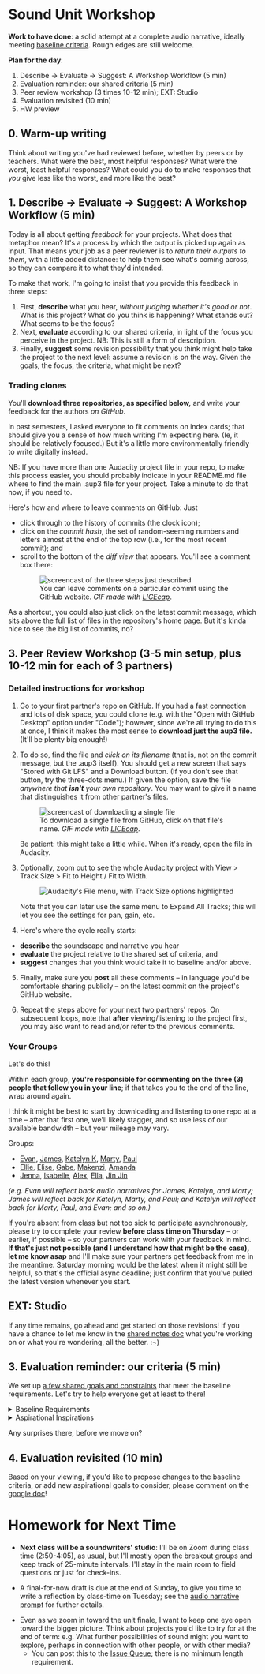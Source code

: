 
# Sound Unit Workshop

**Work to have done**: a solid attempt at a complete audio narrative, ideally meeting <a href="http://bit.ly/cdm2022spring-notes">baseline criteria</a>. Rough edges are still welcome.

**Plan for the day**:

1. Describe -> Evaluate -> Suggest: A Workshop Workflow (5 min)
2. Evaluation reminder: our shared criteria (5 min)
3. Peer review workshop (3 times 10-12 min); EXT: Studio
4. Evaluation revisited (10 min)
5. HW preview



## 0. Warm-up writing
Think about writing you've had reviewed before, whether by peers or by teachers. What were the best, most helpful responses? What were the worst, least helpful responses? What could you do to make responses that _you_ give less like the worst, and more like the best?

<!-- A lot of peer review fails because it falls to one of two extremes: noncommittal nods, or non-stop nitpicking. Neither really takes advantage of the output we have in front of us. Describe/Evaluate/Suggest helps avoid some of the potential pitfalls of peer review. -->


## 1. Describe -> Evaluate -> Suggest: A Workshop Workflow (5 min)

Today is all about getting _feedback_ for your projects. What does that metaphor mean? It's a process by which the output is picked up again as input. That means your job as a peer reviewer is to _return their outputs to them_, with a little added distance: to help them see what's coming across, so they can compare it to what they'd intended. <!-- A lot of times as writers, even soundwriters, we don't even know if our audience is getting the main point we want to get across. This is a way of finding out. -->


To make that work, I'm going to insist that you provide this feedback in three steps:
<div class="alert alert-info">
<ol><li> First, <strong>describe</strong> what you hear, <em>without judging whether it's good or not</em>. What is this project? What do you think is happening? What stands out? What seems to be the focus? </li>
<li>Next, <strong>evaluate</strong> according to our shared criteria, in light of the focus you perceive in the project. NB: This is still a form of description.<!-- It's not about "good" or "bad" in the abstract but about where it meets or misses the shared or stated goals. --></li>
<li>Finally, <strong>suggest</strong> some revision possibility that you think might help take the project to the next level: assume a revision is on the way. Given the goals, the focus, the criteria, what might be next? <!-- Pose your comments as a suggestion, not a command: and interpret comments you receive as suggestions, not commands. --></li>
</ol>
</div>


### Trading clones

You'll **download three repositories, as specified below,** and write your feedback for the authors _on GitHub_.

In past semesters, I asked everyone to fit comments on index cards; that should give you a sense of how much writing I'm expecting here. (Ie, it should be relatively focused.) But it's a little more environmentally friendly to write digitally instead.

<div class="alert alert-warning">
NB: If you have more than one Audacity project file in your repo, to make this process easier, you should probably indicate in your README.md file where to find the main .aup3 file for your project. Take a minute to do that now, if you need to.
</div>

Here's how and where to leave comments on GitHub: Just
  * click through to the history of commits (the clock icon);
  * click on the _commit hash_, the set of random-seeming numbers and letters almost at the end of the top row (i.e., for the most recent commit); and
  * scroll to the bottom of the _diff view_ that appears. You'll see a comment box there: <figure role="figure"><img src="../assets/img/github--comment-on-commit.gif" alt="screencast of the three steps just described"/><figcaption>You can leave comments on a particular commit using the GitHub website. <em>GIF made with <a href="https://www.cockos.com/licecap/">LICEcap</a></em>.</figcaption></figure>

As a shortcut, you could also just click on the latest commit message, which sits above the full list of files in the repository's home page. But it's kinda nice to see the big list of commits, no?

## 3. Peer Review Workshop (3-5 min setup, plus 10-12 min for each of 3 partners)

### Detailed instructions for workshop

1. Go to your first partner's repo on GitHub. If you had a fast connection and lots of disk space, you could clone (e.g. with the "Open with GitHub Desktop" option under "Code"); however, since we're all trying to do this at once, I think it makes the most sense to **download just the aup3 file.** (It'll be plenty big enough!)

2. To do so, find the file and _click on its filename_ (that is, not on the commit message, but the .aup3 itself). You should get a new screen that says "Stored with Git LFS" and a Download button. (If you don't see that button, try the three-dots menu.) If given the option, save the file _anywhere that **isn't** your own repository_. You may want to give it a name that distinguishes it from other partner's files. <figure role="figure"><img src="../assets/img/github--download-one-file.gif" alt="screencast of downloading a single file"/><figcaption>To download a single file from GitHub, click on that file's name. <em>GIF made with <a href="https://www.cockos.com/licecap/">LICEcap</a></em>.</figcaption></figure> Be patient: this might take a little while. When it's ready, open the file in Audacity.

3. Optionally, zoom out to see the whole Audacity project with View > Track Size > Fit to Height / Fit to Width.  <figure role="figure"><img src="../assets/img/audacity--fit-to-height-and-width.png" alt="Audacity's File menu, with Track Size options highlighted" /></figure> Note that you can later use the same menu to Expand All Tracks; this will let you see the settings for pan, gain, etc.


4. Here's where the cycle really starts:
  * **describe** the soundscape and narrative you hear
  * **evaluate** the project relative to the shared set of criteria, and
  * **suggest** changes that you think would take it to baseline and/or above.

5. Finally, make sure you **post** all these comments – in language you'd be comfortable sharing publicly – on the latest commit on the project's GitHub website.

6. Repeat the steps above for your next two partners' repos. On subsequent loops, note that **after** viewing/listening to the project first, you may also want to read and/or refer to the previous comments.

### Your Groups
<div class="alert alert-success">
Let's do this!
</div>

Within each group, **you're responsible for commenting on the three (3) people that follow you in your line**; if that takes you to the end of the line, wrap around again.

I think it might be best to start by downloading and listening to one repo at a time – after that first one, we'll likely stagger, and so use less of our available bandwidth – but your mileage may vary.

Groups:

* <a href='https://github.com/evankozierok/soundscape2022spring'>Evan</a>, <a href='https://github.com/jsw64/soundscape2022spring'>James</a>, <a href='https://github.com/KatelynKunzmann/soundscape2022spring'>Katelyn K</a>, <a href='https://github.com/mknuth5/soundscape2022spring'>Marty</a>, <a href='https://github.com/mknuth5/soundscape2022spring'>Paul</a>
* <a href='https://github.com/ellsimm/soundscape2022spring'>Ellie</a>, <a href='https://github.com/elisewebb6/soundscape2022spring'>Elise</a>, <a href='https://github.com/glittaua/soundscape2022spring'>Gabe</a>, <a href='https://github.com/Mapatterson379/soundscape2022spring'>Makenzi</a>, <a href='https://github.com/aej37/soundscape2022spring'>Amanda</a>
* <a href='https://github.com/jennakupferschmid/soundscape2022spring'>Jenna</a>, <a href='https://github.com/isabellebautista/soundscape2022spring'>Isabelle</a>, <a href='https://github.com/alocampo/soundscape2022spring'>Alex</a>, <a href='https://github.com/ellagrant/soundscape2022spring'>Ella</a>, <a href='https://github.com/19jinjinwu/soundscape2022spring'>Jin Jin</a>

_(e.g. Evan will reflect back audio narratives for James, Katelyn, and Marty; James will reflect back for Katelyn, Marty, and Paul; and Katelyn will reflect back for Marty, Paul, and Evan; and so on.)_

<div class="alert alert-warning">
If you're absent from class but not too sick to participate asynchronously, please try to complete your review <strong>before class time on Thursday</strong> – or earlier, if possible – so your partners can work with your feedback in mind. <strong>If that's just not possible (and I understand how that might be the case), let me know asap</strong> and I'll make sure your partners get feedback from me in the meantime. Saturday morning would be the latest when it might still be helpful, so that's the official async deadline; just confirm that you've pulled the latest version whenever you start.
</div>

## EXT: Studio
If any time remains, go ahead and get started on those revisions! If you have a chance to let me know in the [shared notes doc](bit.ly/cdm2022spring-notes) what you're working on or what you're wondering, all the better. :¬)


## 3. Evaluation reminder: our criteria (5 min)
We set up [a few shared goals and constraints](http://bit.ly/cdm2022spring-notes#heading=h.mpnl446o2ec2) that meet the baseline requirements. Let's try to help everyone get at least to there!

<details><summary><a title="as of Thu 2022-01-27">Baseline Requirements</a></summary>
For a minimum grade of B, all projects for this unit <em>must</em>...

<ul>
  <li>Contain at least one sound originally recorded by you</li>
  <li> Contain at least one sound not recorded by you, but which you have permission (e.g. Creative Commons license, fair use, etc) to use</li>
  <li>List and credit file sources used, including your means of establishing permission</li>
  <li>Have three layers (tracks) of sound overlapping at least once in the file</li>
  <li>Meet deadlines and requirements from the chart below (see: citation, reflection, project title in README)</li>
  <li>Export a playable ("rendered") .mp3 file</li>
  <li>Have something happen or change during the piece (e.g. a shift in location, an event)</li>
  <li>Play for ~2-4 minutes, or justify the decision to go outside that range in your reflection</li>
  <li>Use at least one effect from the Audacity "Effects" menu</li>
</ul>
</details>

<details><summary><a title="as of Thu 2022-01-27">Aspirational Inspirations</a></summary>
To target (but not guarantee) a grade above a B, the best projects for this unit <em>may</em>...
<ul>
  <li>Use Audacity effects that are new to you</li>
  <li>Write commit messages other than the vague defaults</li>
  <li>Use relative volume and other effects to signal distance</li>
  <li>Use left/right pan and low/high pass filters to create a sense of (locations in) space</li>
  <li>Have a clear organizational scheme you can articulate<ul><li> e.g. Transition seamlessly from clip to clip</li><li>e.g. Use sharp cuts to signal scene changes</li></ul></li>
  <li>Have an emotional or intellectual intention that you can articulate</li>
  <li>Use sounds that are unique to your narrative, so as to combat the cliches we read about (and identify/explain your choices in your reflection)</li>
  <li>Include synthesized sounds created by an automated process</li>
  <li>Use speech effects that fit your narrative and locations</li>
  <li>Use clear speech, if speech is used</li>
  <!-- lots of good stuff in old-plans/2021spring/lesson-07! Maybe go back there for starter stuff next time! -->
</ul>
</details>

Any surprises there, before we move on?

## 4. Evaluation revisited (10 min)
Based on your viewing, if you'd like to propose changes to the baseline criteria, or add new aspirational goals to consider, please comment on the [google doc](http://bit.ly/cdm2021spring-notes#heading=h.tq2fxvj4mi89)!


# Homework for Next Time
* **Next class will be a soundwriters' studio**: I'll be on Zoom during class time (2:50-4:05), as usual, but I'll mostly open the breakout groups and keep track of 25-minute intervals. I'll stay in the main room to field questions or just for check-ins.
- A final-for-now draft is due at the end of Sunday, to give you time to write a reflection by class-time on Tuesday; see the [audio narrative prompt](https://github.com/benmiller314/soundscape2021spring) for further details.
* Even as we zoom in toward the unit finale, I want to keep one eye open toward the bigger picture. Think about projects you'd like to try for at the end of term: e.g. What further possibilities of sound might you want to explore, perhaps in connection with other people, or with other media?
  - You can post this to the [Issue Queue]({{site.github.issues_url}}); there is no minimum length requirement.
